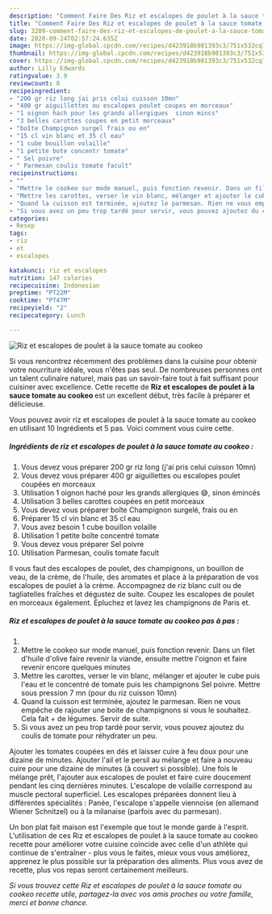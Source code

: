 ```yaml
---
description: "Comment Faire Des Riz et escalopes de poulet à la sauce tomate au cookeo"
title: "Comment Faire Des Riz et escalopes de poulet à la sauce tomate au cookeo"
slug: 3209-comment-faire-des-riz-et-escalopes-de-poulet-a-la-sauce-tomate-au-cookeo
date: 2020-09-24T02:57:24.635Z
image: https://img-global.cpcdn.com/recipes/d423918b981393c3/751x532cq70/riz-et-escalopes-de-poulet-a-la-sauce-tomate-au-cookeo-photo-principale-de-la-recette.jpg
thumbnail: https://img-global.cpcdn.com/recipes/d423918b981393c3/751x532cq70/riz-et-escalopes-de-poulet-a-la-sauce-tomate-au-cookeo-photo-principale-de-la-recette.jpg
cover: https://img-global.cpcdn.com/recipes/d423918b981393c3/751x532cq70/riz-et-escalopes-de-poulet-a-la-sauce-tomate-au-cookeo-photo-principale-de-la-recette.jpg
author: Lilly Edwards
ratingvalue: 3.9
reviewcount: 8
recipeingredient:
- "200 gr riz long jai pris celui cuisson 10mn"
- "400 gr aiguillettes ou escalopes poulet coupes en morceaux"
- "1 oignon hach pour les grands allergiques  sinon mincs"
- "3 belles carottes coupes en petit morceaux"
- "boîte Champignon surgel frais ou en"
- "15 cl vin blanc et 35 cl eau"
- "1 cube bouillon volaille"
- "1 petite bote concentr tomate"
- " Sel poivre"
- " Parmesan coulis tomate facult"
recipeinstructions:
- ""
- "Mettre le cookeo sur mode manuel, puis fonction revenir. Dans un filet d&#39;huile d&#39;olive faire revenir la viande, ensuite mettre l&#39;oignon et faire revenir encore quelques minutes"
- "Mettre les carottes, verser le vin blanc, mélanger et ajouter le cube puis l&#39;eau et le concentré de tomate puis les champignons Sel poivre. Mettre sous pression 7 mn (pour du riz cuisson 10mn)"
- "Quand la cuisson est terminée, ajoutez le parmesan. Rien ne vous empêche de rajouter une boite de champignons si vous le souhaitez. Cela fait + de légumes. Servir de suite."
- "Si vous avez un peu trop tardé pour servir, vous pouvez ajoutez du coulis de tomate pour réhydrater un peu."
categories:
- Resep
tags:
- riz
- et
- escalopes

katakunci: riz et escalopes 
nutrition: 147 calories
recipecuisine: Indonesian
preptime: "PT22M"
cooktime: "PT47M"
recipeyield: "2"
recipecategory: Lunch

---
```



![Riz et escalopes de poulet à la sauce tomate au cookeo](https://img-global.cpcdn.com/recipes/d423918b981393c3/751x532cq70/riz-et-escalopes-de-poulet-a-la-sauce-tomate-au-cookeo-photo-principale-de-la-recette.jpg)

Si vous rencontrez récemment des problèmes dans la cuisine pour obtenir votre nourriture idéale, vous n'êtes pas seul. De nombreuses personnes ont un talent culinaire naturel, mais pas un savoir-faire tout à fait suffisant pour cuisiner avec excellence. Cette recette de <strong> Riz et escalopes de poulet à la sauce tomate au cookeo </strong> est un excellent début, très facile à préparer et délicieuse.

<!--inarticleads1-->

Vous pouvez avoir riz et escalopes de poulet à la sauce tomate au cookeo en utilisant 10 Ingrédients et 5 pas. Voici comment vous cuire cette.

##### Ingrédients de riz et escalopes de poulet à la sauce tomate au cookeo :

1. Vous devez vous préparer 200 gr riz long (j&#39;ai pris celui cuisson 10mn)
1. Vous devez vous préparer 400 gr aiguillettes ou escalopes poulet coupées en morceaux
1. Utilisation 1 oignon haché pour les grands allergiques 😅, sinon émincés
1. Utilisation 3 belles carottes coupées en petit morceaux
1. Vous devez vous préparer boîte Champignon surgelé, frais ou en
1. Préparer 15 cl vin blanc et 35 cl eau
1. Vous avez besoin 1 cube bouillon volaille
1. Utilisation 1 petite boîte concentré tomate
1. Vous devez vous préparer  Sel poivre
1. Utilisation  Parmesan, coulis tomate facult


Il vous faut des escalopes de poulet, des champignons, un bouillon de veau, de la crème, de l&#39;huile, des aromates et place à la préparation de vos escalopes de poulet à la crème. Accompagnez de riz blanc cuit ou de tagliatelles fraîches et dégustez de suite. Coupez les escalopes de poulet en morceaux également. Epluchez et lavez les champignons de Paris et. 

<!--inarticleads2-->

##### Riz et escalopes de poulet à la sauce tomate au cookeo pas à pas :

1. 
1. Mettre le cookeo sur mode manuel, puis fonction revenir. Dans un filet d&#39;huile d&#39;olive faire revenir la viande, ensuite mettre l&#39;oignon et faire revenir encore quelques minutes
1. Mettre les carottes, verser le vin blanc, mélanger et ajouter le cube puis l&#39;eau et le concentré de tomate puis les champignons Sel poivre. Mettre sous pression 7 mn (pour du riz cuisson 10mn)
1. Quand la cuisson est terminée, ajoutez le parmesan. Rien ne vous empêche de rajouter une boite de champignons si vous le souhaitez. Cela fait + de légumes. Servir de suite.
1. Si vous avez un peu trop tardé pour servir, vous pouvez ajoutez du coulis de tomate pour réhydrater un peu.


Ajouter les tomates coupées en dés et laisser cuire à feu doux pour une dizaine de minutes. Ajouter l&#39;ail et le persil au mélange et faire à nouveau cuire pour une dizaine de minutes (à couvert si possible). Une fois le mélange prêt, l&#39;ajouter aux escalopes de poulet et faire cuire doucement pendant les cinq dernières minutes. L&#39;escalope de volaille correspond au muscle pectoral superficiel. Les escalopes préparées donnent lieu à différentes spécialités : Panée, l&#39;escalope s&#39;appelle viennoise (en allemand Wiener Schnitzel) ou à la milanaise (parfois avec du parmesan). 

<!--inarticleads1-->

<p>
Un bon plat fait maison est l'exemple que tout le monde garde à l'esprit. L'utilisation de ces Riz et escalopes de poulet à la sauce tomate au cookeo recette pour améliorer votre cuisine coïncide avec celle d'un athlète qui continue de s'entraîner - plus vous le faites, mieux vous vous améliorez, apprenez le plus possible sur la préparation des aliments. Plus vous avez de recette, plus vos repas seront certainement meilleurs.
</p>

<p>
<i>Si vous trouvez cette Riz et escalopes de poulet à la sauce tomate au cookeo recette utile, partagez-la avec vos amis proches ou votre famille, merci et bonne chance.</i>
</p>
